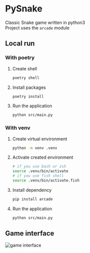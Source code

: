 # PySnake

Classic Snake game written in python3  
Project uses the `arcade` module

## Local run

### With poetry

1. Create shell
   ```bash
   poetry shell
   ```
2. Install packages
   ```bash
   poetry install
   ```
3. Run the application
   ```bash
   python src/main.py
   ```

### With venv

1. Create virtual environment
   ```bash
   python -m venv .venv
   ```
2. Activate created environment
   ```bash
   # if you use bash or zsh
   source .venv/bin/activate
   # if you use fish shell
   source .venv/bin/activate.fish
   ```
3. Install dependency
   ```bash
   pip install arcade
   ```
4. Run the application
   ```bash
   python src/main.py
   ```

## Game interface

![game interface](https://img.mishaga.com/git/1304x1480/8d28ec8d7b6548adb8a767dd181ab288.png "game interface")
